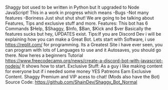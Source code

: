 Shaggy bot used to be written in Python but It upgraded to Node JavaScript! This in a work in progress which means
-Bugs
-Not many features
-Boriness
Just shut  shut  shut!
We are going to be talking about Features, Tips and exclusive stuff and more.
Features: This bot has 6 Commands $Help, $Shaggy,  $Info, $Ban, $Kick and $ver  Basically the features sucks but hey, UPDATES exist.
Tips:If you are Discord Dev i will be explaining how you can make a Great Bot. Lets start with Software, i use https://replit.com/ for programming. Its a Greatest Site i have ever seen, you can program with lots of Languages to use and it Autosaves, you should go there. Now heres a beginners Tutorial https://www.freecodecamp.org/news/create-a-discord-bot-with-javascript-nodejs/ It shows how to start.
Exclusive Stuff: As a guy i like making content for everyone but if i needed some money YES Patreons Earn Exclusive Content. Shaggy Premium and VIP acess to chat! (Mods also have the Bot)
Source Code: https://github.com/ShainDev/Shaggy_Bot_Normal 
